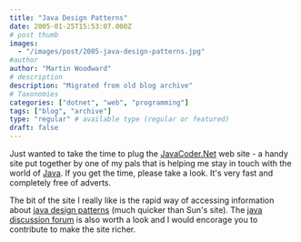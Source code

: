 ```yaml
---
title: "Java Design Patterns"
date: 2005-01-25T15:53:07.000Z
# post thumb
images:
  - "/images/post/2005-java-design-patterns.jpg"
#author
author: "Martin Woodward"
# description
description: "Migrated from old blog archive"
# Taxonomies
categories: ["dotnet", "web", "programming"]
tags: ["blog", "archive"]
type: "regular" # available type (regular or featured)
draft: false
---
```

Just wanted to take the time to plug the [JavaCoder.Net](http://www.javacoder.net) web site - a handy site put together by one of my pals that is helping me stay in touch with the world of [Java](http://www.javacoder.net).  If you get the time, please take a look.  It's very fast and completely free of adverts.

The bit of the site I really like is the rapid way of accessing information about [java design patterns](http://www.javacoder.net/patterns.jsp) (much quicker than Sun's site).  The [java discussion forum](http://www.javacoder.net/forum) is also worth a look and I would encorage you to contribute to make the site richer.